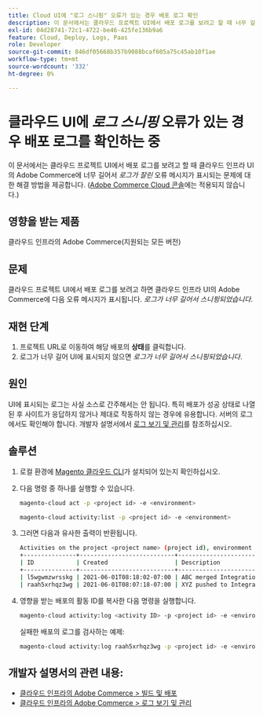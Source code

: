 ```yaml
---
title: Cloud UI에 "로그 스니핑" 오류가 있는 경우 배포 로그 확인
description: 이 문서에서는 클라우드 프로젝트 UI에서 배포 로그를 보려고 할 때 너무 길어서* 클라우드 인프라 UI의 Adobe Commerce에 *로그가 잘린* 오류 메시지가 표시되는 문제에 대한 해결 방법을 제공합니다.
exl-id: 04d28741-72c1-4722-be46-425fe136b9a6
feature: Cloud, Deploy, Logs, Paas
role: Developer
source-git-commit: 846df05668b357b9088bcaf605a75c45ab10f1ae
workflow-type: tm+mt
source-wordcount: '332'
ht-degree: 0%

---
```


# 클라우드 UI에 *로그 스니핑* 오류가 있는 경우 배포 로그를 확인하는 중

이 문서에서는 클라우드 프로젝트 UI에서 배포 로그를 보려고 할 때 클라우드 인프라 UI의 Adobe Commerce에 너무 길어서 *로그가 잘린* 오류 메시지가 표시되는 문제에 대한 해결 방법을 제공합니다. ([Adobe Commerce Cloud 콘솔](https://console.adobecommerce.com/)에는 적용되지 않습니다.)

## 영향을 받는 제품

클라우드 인프라의 Adobe Commerce(지원되는 모든 버전)

## 문제

클라우드 프로젝트 UI에서 배포 로그를 보려고 하면 클라우드 인프라 UI의 Adobe Commerce에 다음 오류 메시지가 표시됩니다. *로그가 너무 길어서 스니핑되었습니다*.

## 재현 단계

1. 프로젝트 URL로 이동하여 해당 배포의 **상태**&#x200B;를 클릭합니다.
1. 로그가 너무 길어 UI에 표시되지 않으면 *로그가 너무 길어서 스니핑되었습니다*.

## 원인

UI에 표시되는 로그는 사실 소스로 간주해서는 안 됩니다. 특히 배포가 성공 상태로 나열된 후 사이트가 응답하지 않거나 제대로 작동하지 않는 경우에 유용합니다. 서버의 로그에서도 확인해야 합니다. 개발자 설명서에서 [로그 보기 및 관리](https://experienceleague.adobe.com/docs/commerce-cloud-service/user-guide/develop/test/log-locations.html?lang=ko)를 참조하십시오.

## 솔루션

1. 로컬 환경에 [Magento 클라우드 CLI](https://experienceleague.adobe.com/docs/commerce-cloud-service/user-guide/dev-tools/cloud-cli.html?lang=ko)가 설치되어 있는지 확인하십시오.
1. 다음 명령 중 하나를 실행할 수 있습니다.

   ```bash
   magento-cloud act -p <project id> -e <environment>
   ```

   ```bash
   magento-cloud activity:list -p <project id> -e <environment>
   ```

1. 그러면 다음과 유사한 출력이 반환됩니다.

   ```bash
   Activities on the project <project name> (project id), environment <environment>:
   +---------------+---------------------------+-------------------------------------+----------+----------+---------+
   | ID            | Created                   | Description                         | Progress | State    | Result  |
   +---------------+---------------------------+-------------------------------------+----------+----------+---------+
   | l5wgwmzwrsskg | 2021-06-01T08:18:02-07:00 | ABC merged Integration into Staging | 100%     | complete | success |
   | raah5xrhqz3wg | 2021-06-01T08:07:18-07:00 | XYZ pushed to Integration           | 100%     | complete | failure |
   ```

1. 영향을 받는 배포의 활동 ID를 복사한 다음 명령을 실행합니다.

   ```bash
   magento-cloud activity:log <activity ID> -p <project id> -e <environment>
   ```

   실패한 배포의 로그를 검사하는 예제:

   ```bash
   magento-cloud activity:log raah5xrhqz3wg -p <project id> -e <environment>
   ```

## 개발자 설명서의 관련 내용:

* [클라우드 인프라의 Adobe Commerce > 빌드 및 배포](https://experienceleague.adobe.com/docs/commerce-cloud-service/user-guide/configure/env/configure-env-yaml.html?lang=ko)
* [클라우드 인프라의 Adobe Commerce > 로그 보기 및 관리](https://experienceleague.adobe.com/docs/commerce-cloud-service/user-guide/develop/test/log-locations.html?lang=ko)

